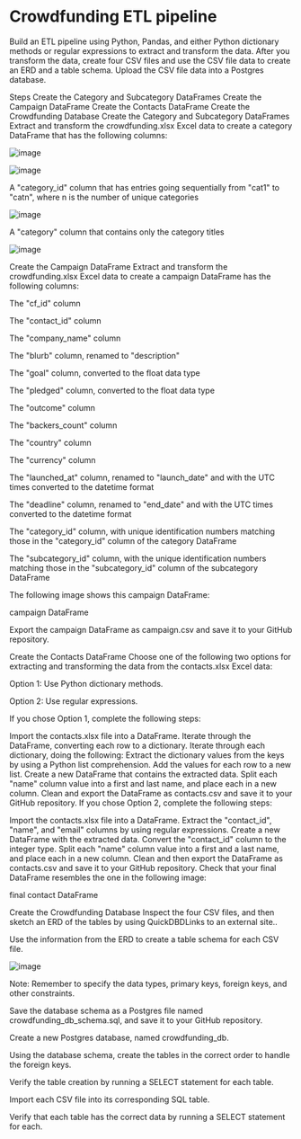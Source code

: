 # Crowdfunding ETL pipeline

Build an ETL pipeline using Python, Pandas, and either Python dictionary methods or regular expressions to extract and transform the data. After you transform the data, create four CSV files and use the CSV file data to create an ERD and a table schema. Upload the CSV file data into a Postgres database.

Steps
Create the Category and Subcategory DataFrames
Create the Campaign DataFrame
Create the Contacts DataFrame
Create the Crowdfunding Database
Create the Category and Subcategory DataFrames
Extract and transform the crowdfunding.xlsx Excel data to create a category DataFrame that has the following columns:

![image](https://github.com/albertdudek7/Build_ETL_Pipeline_For_Crowdfunding_Data/assets/127783844/2bd2e9bb-22b3-484b-b72a-260747d72c86)

![image](https://github.com/albertdudek7/Build_ETL_Pipeline_For_Crowdfunding_Data/assets/127783844/acaa97a9-5cda-4557-a4a2-62cf9e945ac8)

A "category_id" column that has entries going sequentially from "cat1" to "catn", where n is the number of unique categories

![image](https://github.com/albertdudek7/Build_ETL_Pipeline_For_Crowdfunding_Data/assets/127783844/8b5015fa-d3a2-47a0-8e5c-486862e8513a)


A "category" column that contains only the category titles

![image](https://github.com/albertdudek7/Build_ETL_Pipeline_For_Crowdfunding_Data/assets/127783844/a6e8345a-1fd8-4638-a167-25d968cbed77)


Create the Campaign DataFrame
Extract and transform the crowdfunding.xlsx Excel data to create a campaign DataFrame has the following columns:

The "cf_id" column

The "contact_id" column

The "company_name" column

The "blurb" column, renamed to "description"

The "goal" column, converted to the float data type

The "pledged" column, converted to the float data type

The "outcome" column

The "backers_count" column

The "country" column

The "currency" column

The "launched_at" column, renamed to "launch_date" and with the UTC times converted to the datetime format

The "deadline" column, renamed to "end_date" and with the UTC times converted to the datetime format

The "category_id" column, with unique identification numbers matching those in the "category_id" column of the category DataFrame

The "subcategory_id" column, with the unique identification numbers matching those in the "subcategory_id" column of the subcategory DataFrame

The following image shows this campaign DataFrame:

campaign DataFrame

Export the campaign DataFrame as campaign.csv and save it to your GitHub repository.

Create the Contacts DataFrame
Choose one of the following two options for extracting and transforming the data from the contacts.xlsx Excel data:

Option 1: Use Python dictionary methods.

Option 2: Use regular expressions.

If you chose Option 1, complete the following steps:

Import the contacts.xlsx file into a DataFrame.
Iterate through the DataFrame, converting each row to a dictionary.
Iterate through each dictionary, doing the following:
Extract the dictionary values from the keys by using a Python list comprehension.
Add the values for each row to a new list.
Create a new DataFrame that contains the extracted data.
Split each "name" column value into a first and last name, and place each in a new column.
Clean and export the DataFrame as contacts.csv and save it to your GitHub repository.
If you chose Option 2, complete the following steps:

Import the contacts.xlsx file into a DataFrame.
Extract the "contact_id", "name", and "email" columns by using regular expressions.
Create a new DataFrame with the extracted data.
Convert the "contact_id" column to the integer type.
Split each "name" column value into a first and a last name, and place each in a new column.
Clean and then export the DataFrame as contacts.csv and save it to your GitHub repository.
Check that your final DataFrame resembles the one in the following image:

final contact DataFrame

Create the Crowdfunding Database
Inspect the four CSV files, and then sketch an ERD of the tables by using QuickDBDLinks to an external site..

Use the information from the ERD to create a table schema for each CSV file.

![image](https://github.com/albertdudek7/Build_ETL_Pipeline_For_Crowdfunding_Data/assets/127783844/81769dcb-95ae-417a-9462-761b34b23f0f)


Note: Remember to specify the data types, primary keys, foreign keys, and other constraints.

Save the database schema as a Postgres file named crowdfunding_db_schema.sql, and save it to your GitHub repository.

Create a new Postgres database, named crowdfunding_db.

Using the database schema, create the tables in the correct order to handle the foreign keys.

Verify the table creation by running a SELECT statement for each table.

Import each CSV file into its corresponding SQL table.

Verify that each table has the correct data by running a SELECT statement for each.

